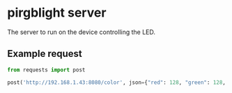 # pirgblight server

The server to run on the device controlling the LED.

## Example request

```python
from requests import post

post('http://192.168.1.43:8080/color', json={"red": 128, "green": 128, "blue": 128})
```